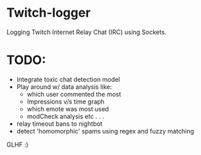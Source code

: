 # Twitch-logger
  Logging Twitch Internet Relay Chat (IRC) using Sockets.
  
# TODO:
  - Integrate toxic chat detection model
  - Play around w/ data analysis like:
    - which user commented the most
    - Impressions v/s time graph
    - which emote was most used
    - modCheck analysis etc . . .
  - relay timeout bans to nightbot
  - detect 'homomorphic' spams using regex and fuzzy matching
  
  GLHF :)
